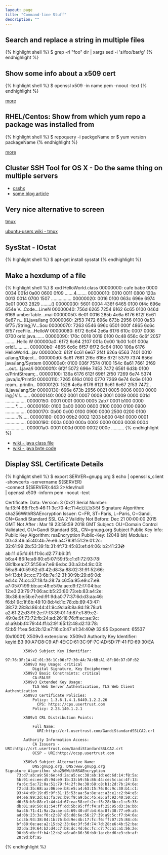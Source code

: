 ```yaml
---
layout: page
title: "Command-line Stuff"
description: ""
---
```






## Search and replace a string in multiple files


{% highlight shell %}
$ grep -rl "foo" dir | xargs sed -i 's/foo/bar/g'
{% endhighlight %}


## Show some info about a x509 cert

 
{% highlight shell %}
$ openssl x509 -in name.pem -noout -text 
{% endhighlight %}


[more](http://operational.io/openssl-commonly-used-commands/)
 
 
 

## RHEL/Centos: Show from which yum repo a package was installed from

{% highlight shell %}
$ repoquery -i packgeName
or
$ yum version packageName
{% endhighlight %}


[more](http://serverfault.com/questions/62026/how-to-know-from-which-yum-repository-a-package-has-been-installed)

 
## Cluster SSH Tool for OS X - Do the same thing on multiple servers

* [csshx](https://github.com/brockgr/csshx)
* [some blog article](https://www.outsideopen.com/csshx/)




## Very nice alternative to screen



[tmux](https://tmux.github.io/)

[ubuntu-users wiki - tmux](https://wiki.ubuntuusers.de/tmux/)


## SysStat - IOstat

{% highlight shell %}
$ apt-get install sysstat
{% endhighlight %}



## Make a hexdump of a file

{% highlight shell %}
$ xxd HelloWorld.class
00000000: cafe babe 0000 0034 001d 0a00 0600 0f09  .......4........
00000010: 0010 0011 0800 120a 0013 0014 0700 1507  ................
00000020: 0016 0100 063c 696e 6974 3e01 0003 2829  .....<init>...()
00000030: 5601 0004 436f 6465 0100 0f4c 696e 654e  V...Code...LineN
00000040: 756d 6265 7254 6162 6c65 0100 046d 6169  umberTable...mai
00000050: 6e01 0016 285b 4c6a 6176 612f 6c61 6e67  n...([Ljava/lang
00000060: 2f53 7472 696e 673b 2956 0100 0a53 6f75  /String;)V...Sou
00000070: 7263 6546 696c 6501 000f 4865 6c6c 6f57  rceFile...HelloW
00000080: 6f72 6c64 2e6a 6176 610c 0007 0008 0700  orld.java.......
00000090: 170c 0018 0019 0100 0c48 656c 6c6f 2057  .........Hello W
000000a0: 6f72 6c64 2107 001a 0c00 1b00 1c01 000a  orld!...........
000000b0: 4865 6c6c 6f57 6f72 6c64 0100 106a 6176  HelloWorld...jav
000000c0: 612f 6c61 6e67 2f4f 626a 6563 7401 0010  a/lang/Object...
000000d0: 6a61 7661 2f6c 616e 672f 5379 7374 656d  java/lang/System
000000e0: 0100 036f 7574 0100 154c 6a61 7661 2f69  ...out...Ljava/i
000000f0: 6f2f 5072 696e 7453 7472 6561 6d3b 0100  o/PrintStream;..
00000100: 136a 6176 612f 696f 2f50 7269 6e74 5374  .java/io/PrintSt
00000110: 7265 616d 0100 0770 7269 6e74 6c6e 0100  ream...println..
00000120: 1528 4c6a 6176 612f 6c61 6e67 2f53 7472  .(Ljava/lang/Str
00000130: 696e 673b 2956 0021 0005 0006 0000 0000  ing;)V.!........
00000140: 0002 0001 0007 0008 0001 0009 0000 001d  ................
00000150: 0001 0001 0000 0005 2ab7 0001 b100 0000  ........*.......
00000160: 0100 0a00 0000 0600 0100 0000 0100 0900  ................
00000170: 0b00 0c00 0100 0900 0000 2500 0200 0100  ..........%.....
00000180: 0000 09b2 0002 1203 b600 04b1 0000 0001  ................
00000190: 000a 0000 000a 0002 0000 0003 0008 0004  ................
000001a0: 0001 000d 0000 0002 000e                 ..........
{% endhighlight %}

* [wiki - java class file](https://en.wikipedia.org/wiki/Java_class_file)
* [wiki - java byte code](https://en.wikipedia.org/wiki/Java_bytecode)



## Display SSL Certificate Details

{% highlight shell %}
$ export SERVER=gnupg.org
$ echo | openssl s_client -showcerts -servername ${SERVER}  \
                      -connect ${SERVER}:443 2>/dev/null  \
                      | openssl x509 -inform pem -noout -text


Certificate:
    Data:
        Version: 3 (0x2)
        Serial Number:
            fa:f3:f4:88:f1:c5:46:11:3e:70:4c:11:4c:de:b3:5f
    Signature Algorithm: sha256WithRSAEncryption
        Issuer: C=FR, ST=Paris, L=Paris, O=Gandi, CN=Gandi Standard SSL CA 2
        Validity
            Not Before: Dec 21 00:00:00 2015 GMT
            Not After : Mar 19 23:59:59 2018 GMT
        Subject: OU=Domain Control Validated, OU=Gandi Standard SSL, CN=gnupg.org
        Subject Public Key Info:
            Public Key Algorithm: rsaEncryption
                Public-Key: (2048 bit)
                Modulus:
                    00:c3:46:a5:40:4b:7e:e6:a4:79:8f:51:2e:01:2c:
                    32:61:99:2b:53:39:1b:31:4f:73:45:83:ef:d4:06:
                    b2:41:23:cd:ab:11:d5:fd:61:f1:6c:d2:77:b6:3f:
                    b6:a4:86:1e:a8:80:e5:07:59:f5:c1:d1:72:93:78:
                    08:1b:ea:27:5f:56:e7:e9:6e:bc:30:a3:b4:8c:03:
                    56:a8:40:59:62:d3:42:d8:3a:88:02:3f:91:52:66:
                    b4:13:bf:9c:cc:73:6b:7e:12:31:30:9b:29:d6:0d:
                    ed:4c:74:cc:37:18:fa:28:7a:c6:5a:95:e9:c7:e9:
                    a7:05:01:99:bb:ac:48:e5:9a:ae:d9:f2:f7:04:ba:
                    12:e3:23:79:71:06:ac:b5:23:80:73:eb:83:a4:2e:
                    3b:38:be:5b:e7:ed:91:9d:a0:77:37:6d:d3:aa:46:
                    f6:b1:9c:1f:6b:48:10:8d:4d:1c:78:db:89:43:47:
                    38:72:28:8d:86:44:41:9c:9d:a8:8a:8d:19:78:a1:
                    a2:61:22:d3:9f:2e:f7:f3:39:01:1d:87:c1:89:e2:
                    49:0e:9f:73:72:fb:24:ad:26:18:76:ff:ec:ae:9c:
                    a1:a9:bb:f4:79:44:ff:b2:91:65:12:48:d2:13:78:
                    f2:b5:1f:ea:5d:2b:12:e7:16:c3:47:e1:34:40:cd:
                    32:85
                Exponent: 65537 (0x10001)
        X509v3 extensions:
            X509v3 Authority Key Identifier:
                keyid:B3:90:A7:D8:C9:AF:4E:CD:61:3C:9F:7C:AD:5D:7F:41:FD:69:30:EA

            X509v3 Subject Key Identifier:
                97:76:3F:1A:4C:01:36:1C:06:F7:30:4A:7A:6B:A1:8F:D0:D7:DF:B2
            X509v3 Key Usage: critical
                Digital Signature, Key Encipherment
            X509v3 Basic Constraints: critical
                CA:FALSE
            X509v3 Extended Key Usage:
                TLS Web Server Authentication, TLS Web Client Authentication
            X509v3 Certificate Policies:
                Policy: 1.3.6.1.4.1.6449.1.2.2.26
                  CPS: https://cps.usertrust.com
                Policy: 2.23.140.1.2.1

            X509v3 CRL Distribution Points:

                Full Name:
                  URI:http://crl.usertrust.com/GandiStandardSSLCA2.crl

            Authority Information Access:
                CA Issuers - URI:http://crt.usertrust.com/GandiStandardSSLCA2.crt
                OCSP - URI:http://ocsp.usertrust.com

            X509v3 Subject Alternative Name:
                DNS:gnupg.org, DNS:www.gnupg.org
    Signature Algorithm: sha256WithRSAEncryption
         73:d7:ab:a9:58:6e:4d:2a:a5:ec:38:ab:1d:ed:6d:14:f8:5a:
         5b:91:ec:ee:d5:94:e9:1b:33:b9:5b:86:44:ce:5c:ac:4f:13:
         fa:6c:5a:72:0a:51:79:f4:2f:0e:38:68:c8:b1:2d:7b:24:6e:
         f2:dd:3b:68:aa:06:ee:b8:e5:a4:63:15:76:0c:9c:30:b1:c1:
         93:44:d9:19:d5:9f:31:15:53:aa:5a:8e:ac:a3:e1:c2:b4:e5:
         84:e6:89:2d:61:fa:9c:b9:f9:a9:bc:45:e5:af:92:40:50:c2:
         d6:58:b3:88:e1:4d:4d:67:ea:58:ef:2c:f5:28:8b:c1:c5:33:
         db:01:a9:50:81:54:ff:dd:5b:95:ff:f4:af:25:95:d3:3a:bb:
         6a:46:71:41:9a:2a:ae:c4:69:40:df:b4:6a:8f:38:77:e9:a5:
         ad:0b:23:3a:f0:c2:87:85:d8:6e:56:27:39:a9:5c:f7:b4:6a:
         1c:3b:93:38:04:1b:76:bd:9e:4b:17:fc:f6:ff:07:25:84:c6:
         bf:88:0e:ae:a2:15:b2:33:6e:3f:5d:74:7d:28:e6:4b:52:ba:
         32:da:39:64:b2:d4:c7:b8:dc:4d:6c:fc:c7:7c:a1:a1:56:2e:
         90:b5:db:ff:b4:12:b2:a6:a0:86:36:b0:1a:cb:d6:e3:cb:af:
         28:9d:bf:a5
{% endhighlight %}

